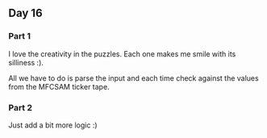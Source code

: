 ## Day 16

### Part 1

I love the creativity in the puzzles. Each one makes me smile with its silliness :). 

All we have to do is parse the input and each time check against the values from the MFCSAM ticker tape.

### Part 2

Just add a bit more logic :)
